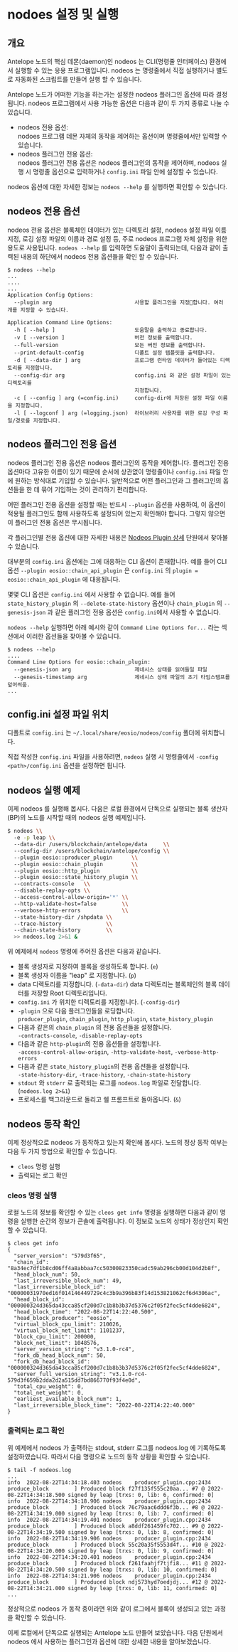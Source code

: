 # nodoes 설정 및 실행

## 개요

Antelope 노드의 핵심 데몬(daemon)인 nodeos 는 CLI(명령줄 인터페이스) 환경에서 실행할 수 있는 응용 프로그램입니다. nodeos 는 명령줄에서 직접 실행하거나 별도로 자동화된 스크립트를 만들어 실행 할 수 있습니다.&#x20;

Antelope 노드가 어떠한 기능을 하는가는 설정한 nodeos 플러그인 옵션에 따라 결정됩니다. nodeos 프로그램에서 사용 가능한 옵션은 다음과 같이 두 가지 종류로 나눌 수 있습니다.&#x20;

* nodeos 전용 옵션: \
  nodoes 프로그램 데몬 자체의 동작을 제어하는 옵션이며 명령줄에서만 입력할 수 있습니다.
* nodeos 플러그인 전용 옵션: \
  nodeos 플러그인 전용 옵션은 nodeos 플러그인의 동작을 제어하며,  nodeos 실행 시 명령줄 옵션으로 입력하거나 `config.ini` 파일 안에 설정할 수 있습니다.&#x20;

&#x20;nodeos 옵션에 대한 자세한 정보는 `nodeos --help` 를 실행하면 확인할 수 있습니다.

## nodeos 전용 옵션

nodeos 전용 옵션은 블록체인 데이터가 있는 디렉토리 설정, nodeos 설정 파일 이름 지정, 로깅 설정 파일의 이름과 경로 설정 등, 주로 nodeos 프로그램 자체 설정을 위한 용도로 사용됩니다. `nodeos --help` 를 입력하면 도움말이 출력되는데, 다음과 같이 출력된 내용의 하단에서 nodeos 전용 옵션들을 확인 할 수 있습니다.

```
$ nodeos --help
...
....
...
Application Config Options:
  --plugin arg                          사용할 플러그인을 지정합니다. 여러 개를 지정할 수 있습니다.

Application Command Line Options:
  -h [ --help ]                         도움말을 출력하고 종료합니다.
  -v [ --version ]                      버전 정보를 출력합니다.
  --full-version                        모든 버전 정보를 출력합니다.
  --print-default-config                디폴트 설정 템플릿을 출력합니다.
  -d [ --data-dir ] arg                 프로그램 런타임 데이터가 들어있는 디렉토리를 지정합니다.
  --config-dir arg                      config.ini 와 같은 설정 파일이 있는 디렉토리를 
                                        지정합니다.
  -c [ --config ] arg (=config.ini)     config-dir에 저장된 설정 파일 이름을 지정합니다.
  -l [ --logconf ] arg (=logging.json)  라이브러리 사용자를 위한 로깅 구성 파일/경로를 지정합니다. 
```

## nodeos 플러그인 전용 옵션

nodeos 플러그인 전용 옵션은 nodeos 플러그인의 동작을 제어합니다. 플러그인 전용 옵션마다 고유한 이름이 있기 때문에 순서에 상관없이 명령줄이나 `config.ini` 파일 안에 원하는 방식대로 기입할 수 있습니다. 일반적으로 어떤 플러그인과 그 플러그인의 옵션들을 한 데 묶어 기입하는 것이 관리하기 편리합니다.&#x20;

어떤 플러그인 전용 옵션을 설정할 때는 반드시 `--plugin` 옵션을 사용하여, 이 옵션이 적용될 플러그인도 함께 사용하도록 설정되어 있는지 확인해야 합니다. 그렇지 않으면 이 플러그인 전용 옵션은 무시됩니다.

각 플러그인별 전용 옵션에 대한 자세한 내용은 [Nodeos Plugin 상세](nodeos-plugin-details/) 단원에서 찾아볼 수 있습니다.

대부분의 `config.ini` 옵션에는 그에 대응하는 CLI 옵션이 존재합니다. 예를 들어 CLI 옵션 `--plugin eosio::chain_api_plugin` 은 `config.ini` 의 `plugin = eosio::chain_api_plugin` 에 대응됩니다.

몇몇 CLI 옵션은 `config.ini` 에서 사용할 수 없습니다. 예를 들어 `state_history_plugin` 의 `--delete-state-history` 옵션이나 `chain_plugin` 의 `--genesis-json` 과 같은 플러그인 전용 옵션은 `config.ini`에서 사용할 수 없습니다.&#x20;

`nodeos --help` 실행하면 아래 예시와 같이 `Command Line Options for...` 라는 섹션에서 이러한 옵션들을 찾아볼 수 있습니다.

```
$ nodeos --help
....
Command Line Options for eosio::chain_plugin:
  --genesis-json arg                    제네시스 상태를 읽어들일 파일
  --genesis-timestamp arg               제네시스 상태 파일의 초기 타임스탬프를 덮어씌움.
...
```

## **config.ini 설정 파일 위치**

디폴트로 `config.ini` 는  `~/.local/share/eosio/nodeos/config` 폴더에 위치합니다.

직접 작성한 `config.ini` 파일을 사용하려면, `nodeos` 실행 시 명령줄에서 `-config <path>/config.ini` 옵션을 설정하면 됩니다.

## nodeos 실행 예제

이제 nodeos 를 실행해 봅시다. 다음은 로컬 환경에서 단독으로 실행되는 블록 생산자(BP)의 노드를 시작할 때의 nodeos 실행 예제입니다.

```bash
$ nodeos \\
  -e -p leap \\
  --data-dir /users/blockchain/antelope/data     \\
  --config-dir /users/blockchain/antelope/config \\
  --plugin eosio::producer_plugin      \\
  --plugin eosio::chain_plugin         \\
  --plugin eosio::http_plugin          \\
  --plugin eosio::state_history_plugin \\
  --contracts-console   \\
  --disable-replay-opts \\
  --access-control-allow-origin='*' \\
  --http-validate-host=false        \\
  --verbose-http-errors             \\
  --state-history-dir /shpdata \\
  --trace-history              \\
  --chain-state-history        \\
  >> nodeos.log 2>&1 &
```

위 예제에서 `nodeos` 명령에 주어진 옵션은 다음과 같습니다.

* 블록 생성자로 지정하여 블록을 생성하도록 합니다. (`e`)
* 블록 생성자 이름을 "leap" 로 지정합니다. (`p`)
* data 디렉토리를 지정합니다. (`-data-dir`) data 디렉토리는 블록체인의 블록 데이터를 저장할 Root 디렉토리입니다.
* `config.ini` 가 위치한 디렉토리를 지정합니다. (`-config-dir`)
* `-plugin` 으로 다음 플러그인들을 로딩합니다. \
  `producer_plugin`, `chain_plugin`, `http_plugin`, `state_history_plugin`
* 다음과 같은의 `chain_plugin` 의 전용 옵션들을 설정합니다.\
  `-contracts-console`, `-disable-replay-opts`
* 다음과 같은 `http-plugin`의 전용 옵션들을 설정합니다.\
  `-access-control-allow-origin`, `-http-validate-host`, `-verbose-http-errors`
* 다음과 같은 `state_history_plugin`의 전용 옵션들을 설정합니다.\
  `-state-history-dir`, `-trace-history`, `-chain-state-history`
* `stdout` 와 `stderr` 로 출력되는 로그를 `nodeos.log` 파일로 전달합니다. (`nodeos.log 2>&1`)
* 프로세스를 백그라운드로 돌리고 쉘 프롬프트로 돌아옵니다. (`&`)

## nodeos 동작 확인

이제 정상적으로 nodeos 가 동작하고 있는지 확인해 봅시다. 노드의 정상 동작 여부는 다음 두 가지 방법으로 확인할 수 있습니다.

* `cleos` 명령 실행
* 출력되는 로그 확인

### cleos 명령 실행

로컬 노드의 정보를 확인할 수 있는 `cleos get info` 명령을 실행하면 다음과 같이 명령을 실행한 순간의 정보가 콘솔에 출력됩니다. 이 정보로 노드의 상태가 정상인지 확인할 수 있습니다.

```
$ cleos get info
{
  "server_version": "579d3f65",
  "chain_id": "8a34ec7df1b8cd06ff4a8abbaa7cc50300823350cadc59ab296cb00d104d2b8f",
  "head_block_num": 50,
  "last_irreversible_block_num": 49,
  "last_irreversible_block_id": "00000031970ed16f014146449729c4c3b9a396b83f14d153821062cf6d4306ac",
  "head_block_id": "000000324d365da43cca85cf200d7c1b8b3b37d5376c2f05f2fec5cf4dde6824",
  "head_block_time": "2022-08-22T14:22:40.500",
  "head_block_producer": "eosio",
  "virtual_block_cpu_limit": 210026,
  "virtual_block_net_limit": 1101237,
  "block_cpu_limit": 200000,
  "block_net_limit": 1048576,
  "server_version_string": "v3.1.0-rc4",
  "fork_db_head_block_num": 50,
  "fork_db_head_block_id": "000000324d365da43cca85cf200d7c1b8b3b37d5376c2f05f2fec5cf4dde6824",
  "server_full_version_string": "v3.1.0-rc4-579d3f659b2dda2d2a515dd7bd866770f93f4e0d",
  "total_cpu_weight": 0,
  "total_net_weight": 0,
  "earliest_available_block_num": 1,
  "last_irreversible_block_time": "2022-08-22T14:22:40.000"
}
```

### 출력되는 로그 확인

위 예제에서 nodeos 가 출력하는 stdout, stderr 로그를 nodeos.log 에 기록하도록 설정하였습니다. 따라서 다음 명령으로 노드의 동작 상황을 확인할 수 있습니다.

```
$ tail -f nodeos.log
...
info  2022-08-22T14:34:18.403 nodeos    producer_plugin.cpp:2434      produce_block        ] Produced block f27f135f555c20aa... #7 @ 2022-08-22T14:34:18.500 signed by leap [trxs: 0, lib: 6, confirmed: 0]
info  2022-08-22T14:34:18.906 nodeos    producer_plugin.cpp:2434      produce_block        ] Produced block 76c79aac6ddd6f3b... #8 @ 2022-08-22T14:34:19.000 signed by leap [trxs: 0, lib: 7, confirmed: 0]
info  2022-08-22T14:34:19.401 nodeos    producer_plugin.cpp:2434      produce_block        ] Produced block a8ddf261459fc702... #9 @ 2022-08-22T14:34:19.500 signed by leap [trxs: 0, lib: 8, confirmed: 0]
info  2022-08-22T14:34:19.906 nodeos    producer_plugin.cpp:2434      produce_block        ] Produced block 55c20a35f5553d4f... #10 @ 2022-08-22T14:34:20.000 signed by leap [trxs: 0, lib: 9, confirmed: 0]
info  2022-08-22T14:34:20.401 nodeos    producer_plugin.cpp:2434      produce_block        ] Produced block f261faahjf7tjfi8... #11 @ 2022-08-22T14:34:20.500 signed by leap [trxs: 0, lib: 10, confirmed: 0]
info  2022-08-22T14:34:21.906 nodeos    producer_plugin.cpp:2434      produce_block        ] Produced block ndj573hyd7oedjdj... #12 @ 2022-08-22T14:34:21.000 signed by leap [trxs: 0, lib: 11, confirmed: 0]
...
```

정상적으로 nodeos 가 동작 중이라면 위와 같이 로그에서 블록이 생성되고 있는 과정을 확인할 수 있습니다.

이제 로컬에서 단독으로 실행되는 Antelope 노드 만들어 보았습니다. 다음 단원에서 nodeos 에서 사용하는 플러그인과 옵션에 대한 상세한 내용을 알아보겠습니다.
